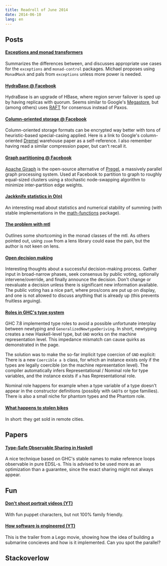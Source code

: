 ```yaml
---
title: Readroll of June 2014
date: 2014-06-10
lang: en
---
```


Posts
-----

#### [Exceptions and monad transformers](http://www.yesodweb.com/blog/2014/06/exceptions-transformers)

  Summarizes the differences between, and discusses appropriate use cases for the `exceptions` and `monad-control` packages. Michael proposes using `MonadMask` and pals from `exceptions` unless more power is needed.

#### [HydraBase @ Facebook](https://code.facebook.com/posts/321111638043166/hydrabase-the-evolution-of-hbase-facebook/)

  HydraBase is an upgrade of HBase, where region server failover is sped up by having replicas with quorum. Seems similar to Google's [Megastore](http://static.googleusercontent.com/media/research.google.com/hu//pubs/archive/36971.pdf), but (among others) uses [RAFT](https://ramcloud.stanford.edu/wiki/download/attachments/11370504/raft.pdf) for consensus instead of Paxos.

#### [Column-oriented storage @ Facebook](https://code.facebook.com/posts/229861827208629/scaling-the-facebook-data-warehouse-to-300-pb/)

  Column-oriented storage formats can be encrypted way better with tons of heuristic-based special-casing applied. Here is a link to Google's column-oriented [Dremel](http://static.googleusercontent.com/media/research.google.com/hu//pubs/archive/36632.pdf) warehouse paper as a self-reference. I also remember having read a similar compression paper, but can't recall it.

#### [Graph partitioning @ Facebook](https://code.facebook.com/posts/274771932683700/large-scale-graph-partitioning-with-apache-giraph/)

  [Apache Giraph](https://giraph.apache.org/) is the open-source alternative of [Pregel](http://kowshik.github.io/JPregel/pregel_paper.pdf), a massively parallel graph processing system. Used at Facebook to partition to graph to roughly equal-sized clusters using a stochastic node-swapping algorithm to minimize inter-partition edge weights.

#### [Jackknife statistics in O(n)](http://www.serpentine.com/blog/2014/06/10/win-bigger-statistical-fights-with-a-better-jackknife/)

  An interesting read about statistics and numerical stability of summing (with stable implementations in the [math-functions](http://hackage.haskell.org/package/math-functions) package).

#### [The problem with mtl](http://ro-che.info/articles/2014-06-11-problem-with-mtl.html)

  Outlines some shortcoming in the monad classes of the mtl. As others pointed out, using `zoom` from a lens library could ease the pain, but the author is not keen on lens.

#### [Open decision making](http://www.stanford.edu/~ouster/cgi-bin/decisions.php)

  Interesting thoughts about a successful decision-making process. Gather input in broad-narrow phases, seek consensus by public voting, optionally intervene/override, and finally announce the decision. Don't change or reevaluate a decision unless there is significant new information available. The public voting has a nice part, where pros/cons are put up on display, and one is not allowed to discuss anything that is already up (this prevents fruitless arguing).

#### [Roles in GHC's type system](https://ghc.haskell.org/trac/ghc/wiki/Roles)

  GHC 7.8 implemented type roles to avoid a possible unfortunate interplay between newtyping and `GeneralizedNewtypeDeriving`. In short, newtyping creates a new Haskell-level type, but `GND` works on the machine representation level. This impedance mismatch can cause quirks as demonstrated in the page.

  The solution was to make the so-far implicit type coercion of `GND` explicit: There is a new `Coercible a b` class, for which an instance exists only if the types are legally coercible (on the machine representation level). The compiler automatically infers Representational / Nominal role for type variables, and the instance exists if `a` has Representational role.

  Nominal role happens for example when a type variable of a type doesn't appear in the constructor definitions (possibly with `GADT`s or type families). There is also a small niche for phantom types and the Phantom role.

#### [What happens to stolen bikes](http://blog.priceonomics.com/post/30393216796/what-happens-to-stolen-bicycles)

  In short: they get sold in remote cities.

Papers
------

#### [Type-Safe Observable Sharing in Haskell](http://www.cs.uu.nl/wiki/pub/Afp/CourseLiterature/Gill-09-TypeSafeReification.pdf)

  A nice technique based on GHC's stable names to make reference loops observable in pure EDSL-s. This is advised to be used more as an optimization than a guarantee, since the exact sharing might not always appear.

Fun
---

#### [Don't shoot portrait videos (YT)](https://www.youtube.com/watch?v=Bt9zSfinwFA)

  With fun puppet characters, but not 100% family friendly.

#### [How software is engineered (YT)](https://www.youtube.com/watch?v=9HQyuSSbYak)

  This is the trailer from a Lego movie, showing how the idea of building a submarine concieves and how is it implemented. Can you spot the parallel?

Stackoverlow
------------
